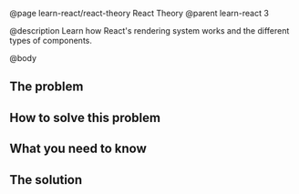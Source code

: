 @page learn-react/react-theory React Theory
@parent learn-react 3

@description Learn how React's rendering system works and the different types of components.

@body

## The problem


## How to solve this problem


## What you need to know


## The solution
